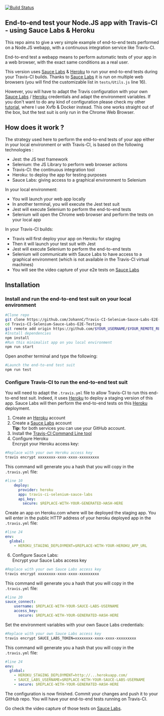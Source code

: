 [![Build Status](https://travis-ci.org/jrebecchi/Travis-CI-Selenium-Sauce-Labs-E2E-Testing.svg?branch=master)](https://travis-ci.org/JohannC/Travis-CI-Selenium-Sauce-Labs-E2E-Testing)

## End-to-end test your Node.JS app with Travis-CI - using Sauce Labs & Heroku

This repo aims to give a very simple example of end-to-end tests performed on a Node.JS webapp, with a continuous integration service like Travis-CI.

End-to-end test a webapp means to perform automatic tests of your app in a web browser, with the exact same conditions as a real user.

This version uses [Sauce Labs](https://saucelabs.com) & [Heroku](https://heroku.com) to run your end-to-end tests during your Travis-CI builds. Thanks to [Sauce Labs](https://saucelabs.com) it is run on multiple web browsers (you will find the customizable list in `tests/Utils.js` line 16).

However, you will have to adapt the Travis configuration with your own [Sauce Labs](https://saucelabs.com) / [Heroku](https://heroku.com) credentials and adapt the environment variables. If you don't want to do any kind of configuration please check my other [tutorial](https://github.com/JohannC/Travis-CI-Selenium-Xvfb-E2E-Testing), where I use Xvfb & Docker instead. This one works straight out of the box, but the test suit is only run in the Chrome Web Browser.

## How does it work ?
The strategy used here to perform the end-to-end tests of your app either in your local environment or with Travis-CI, is based on the following technologies :
* Jest: the JS test framework 
* Selenium: the JS Library to perform web browser actions
* Travis-CI: the continuous integration tool
* Heroku: to deploy the app for testing purposes
* Sauce Labs: giving access to a graphical environment to Selenium

In your local environment:
* You will launch your web app locally
* In another terminal, you will execute the Jest test suit
* Jest will execute Selenium to perform the end-to-end tests
* Selenium will open the Chrome web browser and perform the tests on your local app

In your Travis-CI builds:
* Travis will first deploy your app on Heroku for staging
* Then it will launch your test suit with Jest
* Jest will execute Selenium to perform the end-to-end tests
* Selenium will communicate with Sauce Labs to have access to a graphical environment (which is not available in the Travis-CI virtual machines)
* You will see the video capture of your e2e tests on [Sauce Labs](https://saucelabs.com)

## Installation

### Install and run the end-to-end test suit on your local environment  
```bash
#Clone repo
git clone https://github.com/JohannC/Travis-CI-Selenium-Sauce-Labs-E2E-Testing.git
cd Travis-CI-Selenium-Sauce-Labs-E2E-Testing
git remote add origin https://github.com/$YOUR_USERNAME/$YOUR_REMOTE_REPO.git
#Install dependencies
npm install
#Run this minimalist app on you local environment
npm run start
```
Open another terminal and type the following:
```bash
#Launch the end-to-end test suit
npm run test
```
### Configure Travis-CI to run the end-to-end test suit

You will need to adapt the `.travis.yml` file to allow Travis-CI to run this end-to-end test suit. Indeed, it uses [Heroku](https://heroku.com) to deploy a staging version of this app. Sauce Labs will then perform the end-to-end tests on this [Heroku](https://heroku.com) deployment.
1. Create an [Heroku](https://heroku.com) account
2. Create a [Sauce Labs](https://saucelabs.com) account
<br/>**Tip:** for both services you can use your GitHub account.
3. Install the [Travis-CI Command Line tool](https://docs.travis-ci.com/user/encryption-keys/#usage)
4. Configure Heroku
<br />Encrypt your Heroku access key:
```bash
#Replace with your own Heroku access key
travis encrypt xxxxxxxx-xxxx-xxxx-xxxxxxxxx
```
This command will generate you a hash that you will copy in the `.travis.yml` file:
```yaml
#line 10
    deploy:
      provider: heroku
      app: travis-ci-selenium-sauce-labs
      api_key:
        secure: $REPLACE-WITH-YOUR-GENERATED-HASH-HERE
```
Create an app on Heroku.com where will be deployed the staging app. You will enter in the public HTTP address of your heroku deployed app in the `.travis.yml` file:
```yaml
#line 24
env:
  global:
    - HEROKU_STAGING_DEPLOYMENT=$REPLACE-WITH-YOUR-HEROKU_APP_URL
```
6. Configure Sauce Labs:
<br />Encrypt your Sauce Labs access key
```bash
#Replace with your own Sauce Labs access key
travis encrypt xxxxxxxx-xxxx-xxxx-xxxxxxxxx
```
This command will generate you a hash that you will copy in the `.travis.yml` file:
```yaml
#line 20
sauce_connect:
    username: $REPLACE-WITH-YOUR-SAUCE-LABS-USERNAME
    access_key:
      secure: $REPLACE-WITH-YOUR-GENERATED-HASH-HERE
```
Set the environment variables with your own Sauce Labs credentials:
```bash
#Replace with your own Sauce Labs access key
travis encrypt SAUCE_LABS_TOKEN=xxxxxxxx-xxxx-xxxx-xxxxxxxxx
```
This command will generate you a hash that you will copy in the `.travis.yml` file:
```yaml
#line 24
env:
  global:
    - HEROKU_STAGING_DEPLOYMENT=http://...herokuapp.com/
    - SAUCE_LABS_USERNAME=$REPLACE-WITH-YOUR-SAUCE-LABS-USERNAME
    - secure: $REPLACE-WITH-YOUR-GENERATED-HASH-HERE
```

The configuration is now finished. Commit your changes and push it to your GitHub repo. You will have your end-to-end tests running on Travis-CI.

Go check the video capture of those tests on [Sauce Labs](https://saucelabs.com).

